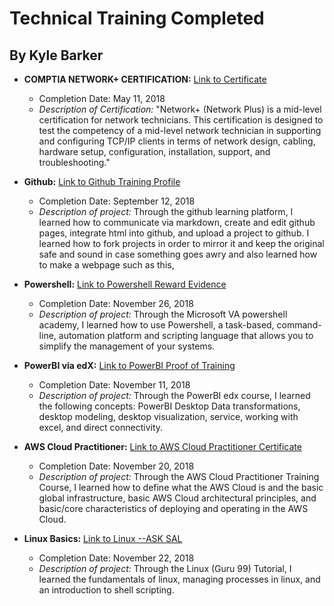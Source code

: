 # Technical Training Completed
## By Kyle Barker

* **COMPTIA NETWORK+ CERTIFICATION:** [Link to Certificate](https://user-images.githubusercontent.com/42590350/49595405-838a4b80-f93d-11e8-84ea-de0f09ad43d4.png)
  * Completion Date: May 11, 2018
  * _Description of Certification:_ "Network+ (Network Plus) is a mid-level certification for network technicians. This certification is designed to test the competency of a mid-level network technician in supporting and configuring TCP/IP clients in terms of network design, cabling, hardware setup, configuration, installation, support, and troubleshooting."

* **Github:** [Link to Github Training Profile](https://github.com/kwbarker)
  * Completion Date: September 12, 2018
  * _Description of project:_ Through the github learning platform, I learned how to communicate via markdown, create and edit github pages, integrate html into github, and upload a project to github. I learned how to fork projects in order to mirror it and keep the original safe and sound in case something goes awry and also learned how to make a webpage such as this,  
 
* **Powershell:** [Link to Powershell Reward Evidence](https://mva.microsoft.com/RewardEvidence.aspx/?key=nXcH5vbwEAP1jrDcPs9TCg2)
  * Completion Date: November 26, 2018
  * _Description of project:_ Through the Microsoft VA powershell academy, I learned how to use Powershell, a task-based, command-line, automation platform and scripting language that allows you to simplify the management of your systems.


* **PowerBI via edX:** [Link to PowerBI Proof of Training](https://github.com/kwbarker/Tech_cert/blob/master/PowerBICert.png)
  * Completion Date: November 11, 2018
  * _Description of project:_ Through the PowerBI edx course, I learned the following concepts: PowerBI Desktop Data transformations, desktop modeling, desktop visualization, service, working with excel, and direct connectivity. 


* **AWS Cloud Practitioner:** [Link to AWS Cloud Practitioner Certificate](https://github.com/kwbarker/Tech_cert/blob/master/AWSCert.png)
  * Completion Date: November 20, 2018
  * _Description of project:_ Through the AWS Cloud Practitioner Training Course, I learned how to define what the AWS Cloud is and the basic global infrastructure, basic AWS Cloud architectural principles, and basic/core characteristics of deploying and operating in the AWS Cloud.

* **Linux Basics:** [Link to Linux  --ASK SAL](https://www.guru99.com/unix-linux-tutorial.html)
  * Completion Date: November 22, 2018
  * _Description of project:_ Through the Linux (Guru 99) Tutorial, I learned the fundamentals of linux, managing processes in linux, and an introduction to shell scripting.
  
  
  
















































